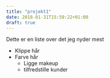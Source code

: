 ```yaml
---
title: "projekt1"
date: 2018-01-31T15:59:22+01:00
draft: true
---
```


Dette er en liste over det jeg nyder mest 

* Klippe hår
* Farve hår
  * Ligge makeup
  * tilfredstille kunder

